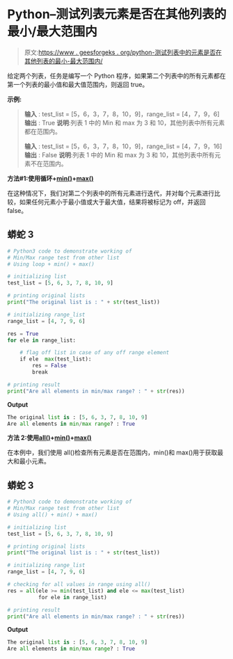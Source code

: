 # Python–测试列表元素是否在其他列表的最小/最大范围内

> 原文:[https://www . geesforgeks . org/python-测试列表中的元素是否在其他列表的最小-最大范围内/](https://www.geeksforgeeks.org/python-test-if-elements-of-list-are-in-min-max-range-from-other-list/)

给定两个列表，任务是编写一个 Python 程序，如果第二个列表中的所有元素都在第一个列表的最小值和最大值范围内，则返回 true。

**示例:**

> **输入** : test_list = [5，6，3，7，8，10，9]，range_list = [4，7，9，6]
> **输出** : True
> **说明**:列表 1 中的 Min 和 max 为 3 和 10，其他列表中所有元素都在范围内。
> 
> **输入** : test_list = [5，6，3，7，8，10，9]，range_list = [4，7，9，16]
> **输出** : False
> **说明**:列表 1 中的 Min 和 max 为 3 和 10，其他列表中所有元素不在范围内。

**方法#1:使用循环+**[**min()**](https://www.geeksforgeeks.org/python-min-function/)**+**[**max()**](https://www.geeksforgeeks.org/python-max-function/)

在这种情况下，我们对第二个列表中的所有元素进行迭代，并对每个元素进行比较，如果任何元素小于最小值或大于最大值，结果将被标记为 off，并返回 false。

## 蟒蛇 3

```py
# Python3 code to demonstrate working of
# Min/Max range test from other list
# Using loop + min() + max()

# initializing list
test_list = [5, 6, 3, 7, 8, 10, 9]

# printing original lists
print("The original list is : " + str(test_list))

# initializing range_list
range_list = [4, 7, 9, 6]

res = True
for ele in range_list:

    # flag off list in case of any off range element
    if ele  max(test_list):
        res = False
        break

# printing result
print("Are all elements in min/max range? : " + str(res))
```

**Output**

```py
The original list is : [5, 6, 3, 7, 8, 10, 9]
Are all elements in min/max range? : True
```

**方法 2:使用**[**all()**](https://www.geeksforgeeks.org/any-all-in-python/)**+**[**min()**](https://www.geeksforgeeks.org/python-min-function/)**+**[**max()**](https://www.geeksforgeeks.org/python-max-function/)

在本例中，我们使用 all()检查所有元素是否在范围内，min()和 max()用于获取最大和最小元素。

## 蟒蛇 3

```py
# Python3 code to demonstrate working of
# Min/Max range test from other list
# Using all() + min() + max()

# initializing list
test_list = [5, 6, 3, 7, 8, 10, 9]

# printing original lists
print("The original list is : " + str(test_list))

# initializing range_list
range_list = [4, 7, 9, 6]

# checking for all values in range using all()
res = all(ele >= min(test_list) and ele <= max(test_list)
          for ele in range_list)

# printing result
print("Are all elements in min/max range? : " + str(res))
```

**Output**

```py
The original list is : [5, 6, 3, 7, 8, 10, 9]
Are all elements in min/max range? : True
```